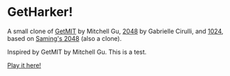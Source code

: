# GetHarker!
A small clone of [GetMIT](http://mitchgu.github.io/GetMIT/) by Mitchell Gu, [2048](http://gabrielecirulli.github.io/2048/) by Gabrielle Cirulli, and [1024](https://play.google.com/store/apps/details?id=com.veewo.a1024), based on [Saming's 2048](http://saming.fr/p/2048/) (also a clone).

Inspired by GetMIT by Mitchell Gu. This is a test.

[Play it here!](http://blackpuffin03.github.io/GetHarker/)
